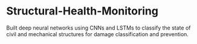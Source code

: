 # Structural-Health-Monitoring
Built deep neural networks using CNNs and LSTMs to classify the state of civil and mechanical structures for damage classification and prevention.

